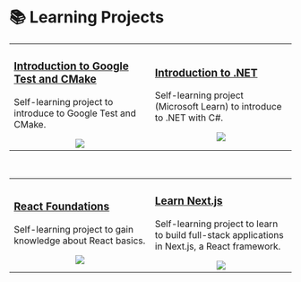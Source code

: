 # 📚 Learning Projects

<table>
<tr>
<td width="50%">
<div align="left">
  <div style="display: inline-block; vertical-align: middle;">
    <h3>
      <a href="https://github.com/oscardelgado02/Introduction-to-Google-Test-and-CMake" target="_blank">
        Introduction to Google Test and CMake
      </a>
    </h3>
    <p>Self-learning project to introduce to Google Test and CMake.</p>
  </div>
  <div align="center">
    <a href="https://skillicons.dev">
      <img src="https://skillicons.dev/icons?i=cmake,cpp,vscode"/>
    </a>
  </div>
</div>
                                                                                      
</td>

<td width="50%">
<div align="left">
  <div style="display: inline-block; vertical-align: middle;">
    <h3>
      <a href="https://github.com/oscardelgado02/Introduction-to-dotnet" target="_blank">
        Introduction to .NET
      </a>
    </h3>
    <p>Self-learning project (Microsoft Learn) to introduce to .NET with C#.</p>
  </div>
  <div align="center">
    <a href="https://skillicons.dev">
      <img src="https://skillicons.dev/icons?i=dotnet,cs,vscode"/>
    </a>
  </div>
</div>
</td>
</table>                                                                                 

<br>

<table>
<tr>
<td width="50%">
<div align="left">
  <div style="display: inline-block; vertical-align: middle;">
    <h3>
      <a href="https://github.com/oscardelgado02/React-Foundations" target="_blank">
        React Foundations
      </a>
    </h3>
    <p>Self-learning project to gain knowledge about React basics.</p>
  </div>
  <div align="center">
    <a href="https://skillicons.dev">
      <img src="https://skillicons.dev/icons?i=react,js,html"/>
    </a>
  </div>
</div>
                                                                                      
</td>

<td width="50%">
<div align="left">
  <div style="display: inline-block; vertical-align: middle;">
    <h3>
      <a href="https://github.com/oscardelgado02/Learn-Next.js" target="_blank">
        Learn Next.js
      </a>
    </h3>
    <p>Self-learning project to learn to build full-stack applications in Next.js, a React framework.</p>
  </div>
  <div align="center">
    <a href="https://skillicons.dev">
      <img src="https://skillicons.dev/icons?i=nextjs,react,ts,tailwind,vercel"/>
    </a>
  </div>
</div>
</td>
</table>
